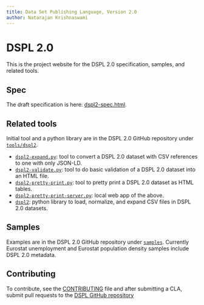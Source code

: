 ```yaml
---
title: Data Set Publishing Language, Version 2.0
author: Natarajan Krishnaswami
---
```

# DSPL 2.0
This is the project website for the DSPL 2.0 specification, samples, and related tools.

## Spec

The draft specification is here: [dspl2-spec.html](dspl2-spec.html).

## Related tools

Initial tool and a python library are in the DSPL 2.0 GitHub repository under [`tools/dspl2`](https://github.com/google/dspl/tree/master/tools/dspl2).

* [`dspl2-expand.py`](https://github.com/google/dspl/blob/master/tools/dspl2/scripts/dspl2-expand.py): tool to convert a DSPL 2.0 dataset with CSV references to one with only JSON-LD.
* [`dspl2-validate.py`](https://github.com/google/dspl/blob/master/tools/dspl2/scripts/dspl2-validate.py): tool to do basic validation of a DSPL 2.0 dataset into an HTML file.
* [`dspl2-pretty-print.py`](https://github.com/google/dspl/blob/master/tools/dspl2/scripts/dspl2-pretty-print.py): tool to pretty print a DSPL 2.0 dataset as HTML tables.
* [`dspl2-pretty-print-server.py`](https://github.com/google/dspl/blob/master/tools/dspl2/scripts/dspl2-pretty-print-server.py): local web app of the above.
* [`dspl2`](https://github.com/google/dspl/tree/master/tools/dspl2/dspl2): python library to load, normalize, and expand CSV files in DSPL 2.0 datasets.

## Samples

Examples are in the DSPL 2.0 GitHub repository under [`samples`](https://github.com/google/dspl/tree/master/samples). Currently Eurostat unemployment and Eurostat population density samples include DSPL 2.0 metadata.

## Contributing

To contribute, see the [CONTRIBUTING](CONTRIBUTING.html) file and after submitting a CLA, submit pull requests to the [DSPL GitHub repository](https://github.com/google/dspl)
